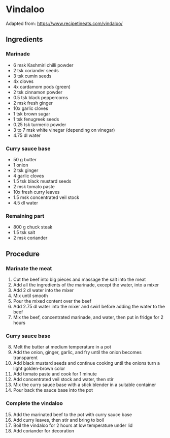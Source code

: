 # Vindaloo
Adapted from: https://www.recipetineats.com/vindaloo/
## Ingredients
### Marinade
- 6 msk Kashmiri chilli powder
- 2 tsk coriander seeds
- 3 tsk cumin seeds
- 4x cloves
- 4x cardamom pods (green)
- 2 tsk cinnamon powder
- 0.5 tsk black peppercorns
- 2 msk fresh ginger
- 10x garlic cloves
- 1 tsk brown sugar
- 1 tsk fenugreek seeds
- 0.25 tsk turmeric powder
- 3 to 7 msk white vinegar (depending on vinegar)
- 4.75 dl water
### Curry sauce base
- 50 g butter
- 1 onion
- 2 tsk ginger
- 4 garlic cloves
- 1.5 tsk black mustard seeds
- 2 msk tomato paste
- 10x fresh curry leaves
- 1.5 msk concentrated veil stock
- 4.5 dl water
### Remaining part
- 800 g chuck steak
- 1.5 tsk salt
- 2 msk coriander
## Procedure
### Marinate the meat
1. Cut the beef into big pieces and massage the salt into the meat
2. Add all the ingredients of the marinade, except the water, into a mixer
3. Add 2 dl water into the mixer
4. Mix until smooth
5. Pour the mixed content over the beef
6. Add 2.75 dl water into the mixer and swirl before adding the water to the beef
7. Mix the beef, concentrated marinade, and water, then put in fridge for 2 hours
### Curry sauce base
8. Melt the butter at medium temperature in a pot
9. Add the onion, ginger, garlic, and fry until the onion becomes transparent
10. Add black mustard seeds and continue cooking until the onions turn a light golden-brown color
11. Add tomato paste and cook for 1 minute
12. Add concentrated veil stock and water, then stir
13. Mix the curry sauce base with a stick blender in a suitable container
14. Pour back the sauce base into the pot
### Complete the vindaloo
15. Add the marinated beef to the pot with curry sauce base
16. Add curry leaves, then stir and bring to boil
17. Boil the vindaloo for 2 hours at low temperature under lid
18. Add coriander for decoration
